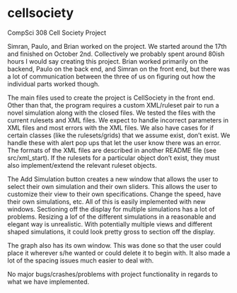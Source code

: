 # cellsociety

CompSci 308 Cell Society Project

Simran, Paulo, and Brian worked on the project.
We started around the 17th and finished on October 2nd. Collectively we probably spent around 80ish hours I would say creating this project. 
Brian worked primarily on the backend, Paulo on the back end, and Simran on the front end, but there was a lot of communication between the three of us on figuring out how the individual parts worked though. 

The main files used to create the project is CellSociety in the front end. Other than that, the program requires a custom XML/ruleset pair to run a novel simulation along with the closed files. 
We tested the files with the current rulesets and XML files. We expect to handle incorrect parameters in XML files and most errors with the XML files. We also have cases for if certain classes (like the rulesets/grids) that we assume exist, don’t exist. We handle these with alert pop ups that let the user know there was an error.
The formats of the XML files are described in another README file (see src/xml_start). If the rulesets for a particular object don’t exist, they must also implement/extend the relevant ruleset objects. 

The Add Simulation button creates a new window that allows the user to select their own simulation and their own sliders. This allows the user to customize their view to their own specifications. Change the speed, have their own simulations, etc. All of this is easily implemented with new windows. Sectioning off the display for multiple simulations has a lot of problems. Resizing a lof of the different simulations in a reasonable and elegant way is unrealistic. With potentially multiple views and different shaped simulations, it could look pretty gross to section off the display.

The graph also has its own window. This was done so that the user could place it wherever s/he wanted or could delete it to begin with. It also made a lot of the spacing issues much easier to deal with. 

No major bugs/crashes/problems with project functionality in regards to what we have implemented.